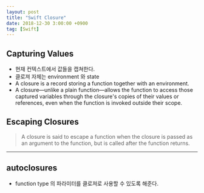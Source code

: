 ```yaml
---
layout: post
title: "Swift Closure"
date: 2018-12-30 3:00:00 +0900
tag: [Swift]
---
```


## Capturing Values

- 현재 컨텍스트에서 값들을 캡쳐한다. 
- 클로져 자체는 environment 와 state
- A closure is a record storing a function together with an environment.
- A closure—unlike a plain function—allows the function to access those captured variables through the closure's copies of their values or references, even when the function is invoked outside their scope.

## Escaping Closures

> A closure is said to escape a function when the closure is passed as an argument to the function, but is called after the function returns.

---

## autoclosures

- function type 의 파라미터를 클로져로 사용할 수 있도록 해준다.

